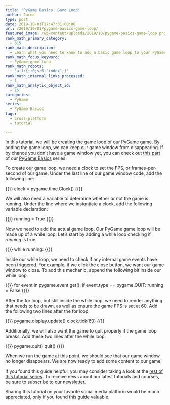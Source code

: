 ```yaml
---
title: 'PyGame Basics: Game Loop'
author: Jared
type: post
date: 2019-10-01T17:47:31+00:00
url: /2019/10/01/pygame-basics-game-loop/
featured_image: /wp-content/uploads/2019/10/pygame-basics-game-loop.png
rank_math_primary_category:
  - 315
rank_math_description:
  - Learn what you need to know to add a basic game loop to your PyGame game. Delivered in a bite-sized chunk, we wrote this guide to help you out with PyGame.
rank_math_focus_keyword:
  - PyGame game loop
rank_math_robots:
  - 'a:1:{i:0;s:5:"index";}'
rank_math_internal_links_processed:
  - 1
rank_math_analytic_object_id:
  - 16
categories:
  - PyGame
series:
  - PyGame Basics
tags:
  - cross-platform
  - tutorial

---
```

In this tutorial, we will be creating the game loop of our [PyGame][1] game. By adding the game loop, we can keep our game window from disappearing. If by chance you don&#8217;t have a game window yet, you can check out [this part][2] of our [PyGame Basics][3] series.

To create our game loop, we need a clock to set the FPS, or frames-per-second of our game. Under the last line of our game window code, add the following line:

{{<highlight py3>}}
clock = pygame.time.Clock()
{{</highlight>}}

We will also need a variable to determine whether or not the game is running. Under the line where we instantiate a clock, add the following variable declaration:

{{<highlight py3>}}
running = True
{{</highlight>}}

Now we need to add the actual game loop. Our PyGame game loop will be made up of a while loop. Let&#8217;s start by adding a while loop checking if _running_ is true.

{{<highlight py3>}}
while running:
{{</highlight>}}

Inside our while loop, we need to check if any internal game events have been triggered. For example, if we click the close button, we want our game window to close. To add this mechanic, append the following bit inside our while loop.

{{<highlight py3>}}
for event in pygame.event.get():
    if event.type == pygame.QUIT:
        running = False
{{</highlight>}}

After the for loop, but still inside the while loop, we need to render anything that needs to be drawn, as well as ensure the game FPS is set at 60. Add the following two lines after the for loop.

{{<highlight py3>}}
pygame.display.update()
clock.tick(60)
{{</highlight>}}

Additionally, we will also want the game to quit properly if the game loop breaks. Add these two lines after the while loop.

{{<highlight py3>}}
pygame.quit()
quit()
{{</highlight>}}

When we run the game at this point, we should see that our game window no longer disappears. We are now ready to add some content to our game!

If you found this guide helpful, you may consider taking a look at the [rest of this tutorial series][3]. To receive news about our latest tutorials and courses, be sure to subscribe to our [newsletter][4].

Sharing this tutorial on your favorite social media platform would be much appreciated, only if you found this guide valuable.

 [1]: https://pygame.org
 [2]: https://learn.yorkcs.com/2019/10/01/pygame-basics-game-window/
 [3]: https://learn.yorkcs.com/category/tutorials/gamedev/pygame/pygame-basics/
 [4]: https://learn.yorkcs.com/newsletter